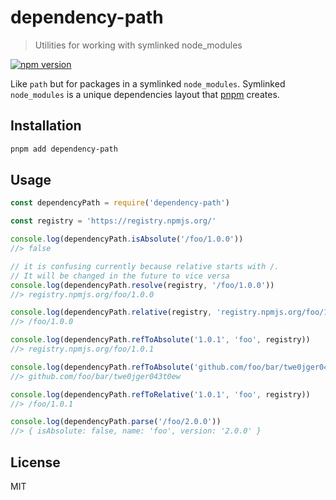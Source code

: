 # dependency-path

> Utilities for working with symlinked node_modules

<!--@shields('npm')-->
[![npm version](https://img.shields.io/npm/v/dependency-path.svg)](https://www.npmjs.com/package/dependency-path)
<!--/@-->

Like `path` but for packages in a symlinked `node_modules`. Symlinked `node_modules` is a unique dependencies layout that
[pnpm](https://github.com/pnpm/pnpm) creates.

## Installation

```sh
pnpm add dependency-path
```

## Usage

<!--/* cspell:disable */-->
<!--@example('./example.js')-->
```js
const dependencyPath = require('dependency-path')

const registry = 'https://registry.npmjs.org/'

console.log(dependencyPath.isAbsolute('/foo/1.0.0'))
//> false

// it is confusing currently because relative starts with /.
// It will be changed in the future to vice versa
console.log(dependencyPath.resolve(registry, '/foo/1.0.0'))
//> registry.npmjs.org/foo/1.0.0

console.log(dependencyPath.relative(registry, 'registry.npmjs.org/foo/1.0.0'))
//> /foo/1.0.0

console.log(dependencyPath.refToAbsolute('1.0.1', 'foo', registry))
//> registry.npmjs.org/foo/1.0.1

console.log(dependencyPath.refToAbsolute('github.com/foo/bar/twe0jger043t0ew', 'foo', registry))
//> github.com/foo/bar/twe0jger043t0ew

console.log(dependencyPath.refToRelative('1.0.1', 'foo', registry))
//> /foo/1.0.1

console.log(dependencyPath.parse('/foo/2.0.0'))
//> { isAbsolute: false, name: 'foo', version: '2.0.0' }
```
<!--/@-->
<!--/* cspell:enable */-->

## License

MIT
